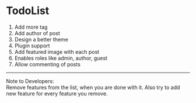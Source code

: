 TodoList
==================

1) Add more tag<br>
2) Add author of post<br>
3) Design a better theme<br>
4) Plugin support<br>
5) Add featured image with each post<br>
6) Enables roles like admin, author, guest<br>
7) Allow commenting of posts<br>

-----------------------------
Note to Developers:<br>
Remove features from the list, when you are done with it. Also try to add new feature for every feature you remove.
